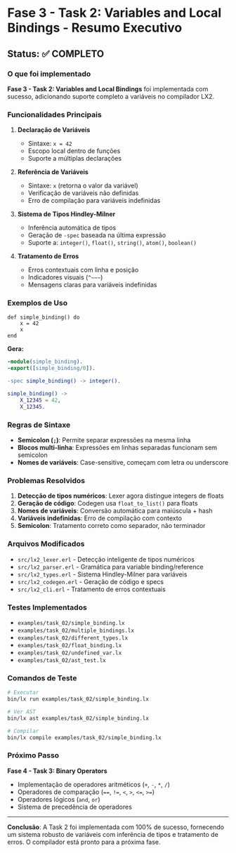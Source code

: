 # Fase 3 - Task 2: Variables and Local Bindings - Resumo Executivo

## Status: ✅ COMPLETO

### O que foi implementado

**Fase 3 - Task 2: Variables and Local Bindings** foi implementada com sucesso, adicionando suporte completo a variáveis no compilador LX2.

### Funcionalidades Principais

1. **Declaração de Variáveis**
   - Sintaxe: `x = 42`
   - Escopo local dentro de funções
   - Suporte a múltiplas declarações

2. **Referência de Variáveis**
   - Sintaxe: `x` (retorna o valor da variável)
   - Verificação de variáveis não definidas
   - Erro de compilação para variáveis indefinidas

3. **Sistema de Tipos Hindley-Milner**
   - Inferência automática de tipos
   - Geração de `-spec` baseada na última expressão
   - Suporte a: `integer()`, `float()`, `string()`, `atom()`, `boolean()`

4. **Tratamento de Erros**
   - Erros contextuais com linha e posição
   - Indicadores visuais (`^~~~`)
   - Mensagens claras para variáveis indefinidas

### Exemplos de Uso

```lx
def simple_binding() do
    x = 42
    x
end
```

**Gera:**
```erlang
-module(simple_binding).
-export([simple_binding/0]).

-spec simple_binding() -> integer().

simple_binding() ->
    X_12345 = 42,
    X_12345.
```

### Regras de Sintaxe

- **Semicolon (`;`)**: Permite separar expressões na mesma linha
- **Blocos multi-linha**: Expressões em linhas separadas funcionam sem semicolon
- **Nomes de variáveis**: Case-sensitive, começam com letra ou underscore

### Problemas Resolvidos

1. **Detecção de tipos numéricos**: Lexer agora distingue integers de floats
2. **Geração de código**: Codegen usa `float_to_list()` para floats
3. **Nomes de variáveis**: Conversão automática para maiúscula + hash
4. **Variáveis indefinidas**: Erro de compilação com contexto
5. **Semicolon**: Tratamento correto como separador, não terminador

### Arquivos Modificados

- `src/lx2_lexer.erl` - Detecção inteligente de tipos numéricos
- `src/lx2_parser.erl` - Gramática para variable binding/reference
- `src/lx2_types.erl` - Sistema Hindley-Milner para variáveis
- `src/lx2_codegen.erl` - Geração de código e specs
- `src/lx2_cli.erl` - Tratamento de erros contextuais

### Testes Implementados

- `examples/task_02/simple_binding.lx`
- `examples/task_02/multiple_bindings.lx`
- `examples/task_02/different_types.lx`
- `examples/task_02/float_binding.lx`
- `examples/task_02/undefined_var.lx`
- `examples/task_02/ast_test.lx`

### Comandos de Teste

```bash
# Executar
bin/lx run examples/task_02/simple_binding.lx

# Ver AST
bin/lx ast examples/task_02/simple_binding.lx

# Compilar
bin/lx compile examples/task_02/simple_binding.lx
```

### Próximo Passo

**Fase 4 - Task 3: Binary Operators**
- Implementação de operadores aritméticos (`+`, `-`, `*`, `/`)
- Operadores de comparação (`==`, `!=`, `<`, `>`, `<=`, `>=`)
- Operadores lógicos (`and`, `or`)
- Sistema de precedência de operadores

---

**Conclusão**: A Task 2 foi implementada com 100% de sucesso, fornecendo um sistema robusto de variáveis com inferência de tipos e tratamento de erros. O compilador está pronto para a próxima fase.
